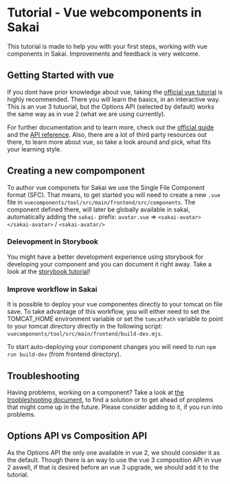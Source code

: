 # Tutorial - Vue webcomponents in Sakai

This tutorial is made to help you with your first steps, working with vue components in Sakai. Improvements and feedback is very welcome.

## Getting Started with vue

If you dont have prior knowledge about vue, taking the [official vue tutorial](https://vuejs.org/tutorial/) is highly recommended. There you will learn the basics, in an interactive way. This is an vue 3 tutuorial, but the Options API (selected by default) works the same way as in vue 2 (what we are using currently).

For further documentation and to learn more, check out the [official guide](https://v2.vuejs.org/v2/guide/) and the [API reference](https://v2.vuejs.org/v2/api/). Also, there are a lot of third party resources out there, to learn more about vue, so take a look around and pick, what fits your learning style.

## Creating a new compomponent

To author vue componets for Sakai we use the Single File Component format (SFC). That means, to get started you will need to create a new `.vue` file in `vuecomponents/tool/src/main/frontend/src/components`. The component defined there, will later be globally available in sakai, automatically adding the `sakai-`
prefix: `avatar.vue` => `<sakai-avatar></sakai-avatar>` / `<sakai-avatar/>`

### Delevopment in Storybook

You might have a better development experience using storybook for developing your component and you can document it right away. Take a look at the [storybook tutorial](storybook.md)!

### Improve workflow in Sakai

It is possible to deploy your vue componentes directly to your tomcat on file save. To take advantage of this workflow, you will either need to set the TOMCAT_HOME environment variable or set the `tomcatPath` variable to point to your tomcat directory directly in the following script: `vuecomponents/tool/src/main/frontend/build-dev.mjs`.

To start auto-deploying your component changes you will need to run `npm run build-dev` (from frontend directory).

## Troubleshooting

Having problems, working on a component? Take a look at [the troobleshooting document](troubleshooting.md), to find a solution or to get ahead of proplems that might come up in the future. Please consider adding to it, if you run into problems.

## Options API vs Composition API

As the Options API the only one available in vue 2, we should consider it as the default. Though there is an way to use the vue 3 composition API in vue 2 aswell, if that is desired before an vue 3 upgrade, we should add it to the tutorial.
